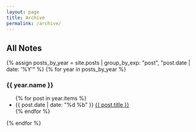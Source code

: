 ```yaml
---
layout: page
title: Archive
permalink: /archive/
---
```


## All Notes

{% assign posts_by_year = site.posts | group_by_exp: "post", "post.date | date: '%Y'" %}
{% for year in posts_by_year %}
### {{ year.name }}
<ul>
  {% for post in year.items %}
  <li>
    <span class="post-meta">{{ post.date | date: "%d %b" }}</span>
    <a href="{{ post.url | relative_url }}">{{ post.title }}</a>
  </li>
  {% endfor %}
</ul>
{% endfor %}

